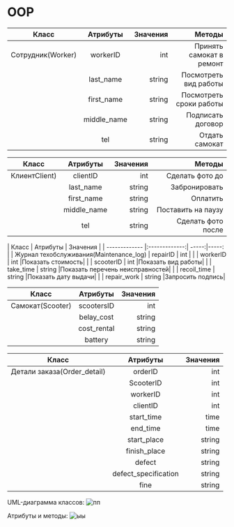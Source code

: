 # OOP
| Класс      | Атрибуты         | Значения  |       Методы      |
| ------------- |:-------------:| -----:|  -----:  |
| Сотрудник(Worker)    | workerID| int |     Принять самокат в ремонт |
|     | last_name     |   string |                    Посмотреть вид работы|
| | first_name   |    string|Посмотреть сроки работы| 
| |   middle_name            |    string   |        Подписать договор     |
| |      tel         |      string |        Отдать самокат        |


| Класс      | Атрибуты         | Значения  |       Методы      |
| ------------- |:-------------:| -----:|  -----:  |
|  КлиентClient)    | сlientID| int |    Сделать фото до|
|     | last_name     |   string |                     Забронировать |
| | first_name   |    string|Оплатить| 
| |   middle_name            |    string   |        Поставить на паузу     |
| |      tel         |      string |        Сделать фото после    |











|  Класс    |      Атрибуты    | Значения  |
| ------------- |:-------------:| -----:|-----:  |
|   Журнал техобслуживания(Maintenance_log)  | repairID | int |
|     |    workerID    | int |Показать стоимость|
|  |     scooterID |   int  |Показать вид работы|
| |   take_time           |    string   |Показать перечень неисправностей|
| |     recoil_time        |      string |Показать дату выдачи|
| |     repair_work       |      string |Запросить подпись|



|  Класс    |      Атрибуты    | Значения  |
| ------------- |:-------------:| -----:|
|  Самокат(Scooter)  | scootersID | int |
|     |   belay_cost   | string |
| |   сost_rental          |    string   |
| |     battery       |      string |



|  Класс    |      Атрибуты    | Значения  |
| ------------- |:-------------:| -----:|
|   Детали заказа(Order_detail)  | orderID| int |
|     |    ScooterID    | int |
|  |     workerID |   int  |
| |   clientID          |    int  |
| |     start_time       |      time|
| |     end_time    |      time |
| |   start_place         |    string   |
| |     finish_place       |      string |
| |     defect   |      string |
| |     defect_specification      |      string |
| |     fine  |      string |

UML-диаграмма классов:
![пп](https://user-images.githubusercontent.com/104257748/169642702-475b2b2f-90fd-4fc9-918a-63f52dc15d84.png)



Атрибуты и методы:
![ыы](https://user-images.githubusercontent.com/104257748/169642230-722043b0-826a-42f3-af84-eb9182410904.png)



